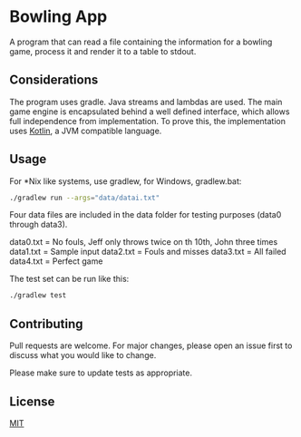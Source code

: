 # Bowling App

A program that can read a file containing the information
for a bowling game, process it and render it to
a table to stdout.

## Considerations
The program uses gradle.
Java streams and lambdas are used.
The main game engine is encapsulated behind
a well defined interface, which allows full independence from
implementation. To prove this, the implementation uses [Kotlin](https://kotlinlang.org),
a JVM compatible language.

## Usage
For *Nix like systems, use gradlew, for Windows, gradlew.bat:

```bash
./gradlew run --args="data/datai.txt"
```
Four data files are included in the data folder for testing
purposes (data0 through data3).

data0.txt = No fouls, Jeff only throws twice on th 10th, John three times
data1.txt = Sample input
data2.txt = Fouls and misses
data3.txt = All failed
data4.txt = Perfect game

The test set can be run like this:
```bash
./gradlew test
```

## Contributing
Pull requests are welcome. For major changes, please open an issue first to discuss what you would like to change.

Please make sure to update tests as appropriate.

## License
[MIT](https://choosealicense.com/licenses/mit/)